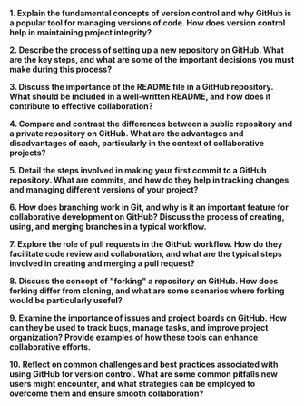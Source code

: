 **1. Explain the fundamental concepts of version control and why GitHub is a popular tool for managing versions of code. How does version control help in maintaining project integrity?**


**2. Describe the process of setting up a new repository on GitHub. What are the key steps, and what are some of the important decisions you must make during this process?**


**3. Discuss the importance of the README file in a GitHub repository. What should be included in a well-written README, and how does it contribute to effective collaboration?**


**4. Compare and contrast the differences between a public repository and a private repository on GitHub. What are the advantages and disadvantages of each, particularly in the context of collaborative projects?**


**5. Detail the steps involved in making your first commit to a GitHub repository. What are commits, and how do they help in tracking changes and managing different versions of your project?**


**6. How does branching work in Git, and why is it an important feature for collaborative development on GitHub? Discuss the process of creating, using, and merging branches in a typical workflow.**


**7. Explore the role of pull requests in the GitHub workflow. How do they facilitate code review and collaboration, and what are the typical steps involved in creating and merging a pull request?**


**8. Discuss the concept of "forking" a repository on GitHub. How does forking differ from cloning, and what are some scenarios where forking would be particularly useful?**


**9. Examine the importance of issues and project boards on GitHub. How can they be used to track bugs, manage tasks, and improve project organization? Provide examples of how these tools can enhance collaborative efforts.**


**10. Reflect on common challenges and best practices associated with using GitHub for version control. What are some common pitfalls new users might encounter, and what strategies can be employed to overcome them and ensure smooth collaboration?**


